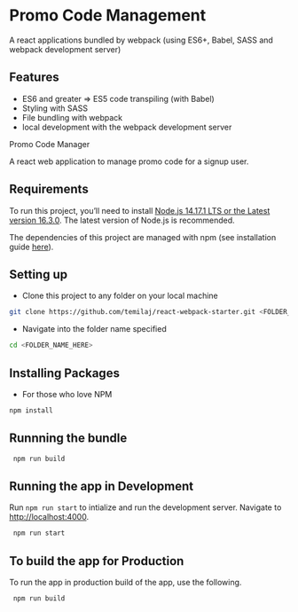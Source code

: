 # Promo Code Management

A react applications bundled by webpack (using ES6+, Babel, SASS and webpack development server)

## Features

- ES6 and greater => ES5 code transpiling (with Babel)
- Styling with SASS
- File bundling with webpack
- local development with the webpack development server

Promo Code Manager

A react web application to manage promo code for a signup user.

## Requirements

To run this project, you’ll need to install [Node.js 14.17.1 LTS or the Latest version 16.3.0](https://nodejs.org/en/). The latest version of Node.js is recommended.

The dependencies of this project are managed with npm (see installation guide [here](https://docs.npmjs.com/getting-started)).

## Setting up

- Clone this project to any folder on your local machine

```bash
git clone https://github.com/temilaj/react-webpack-starter.git <FOLDER_NAME_HERE>
```

- Navigate into the folder name specified

```bash
cd <FOLDER_NAME_HERE>
```

## Installing Packages

- For those who love NPM

```bash
npm install
```

## Runnning the bundle

```bash
 npm run build
```

## Running the app in Development

Run `npm run start` to intialize and run the development server. Navigate to [http://localhost:4000](http://localhost:4000).

```bash
 npm run start
```

## To build the app for Production

To run the app in production build of the app, use the following.

```bash
 npm run build
```
